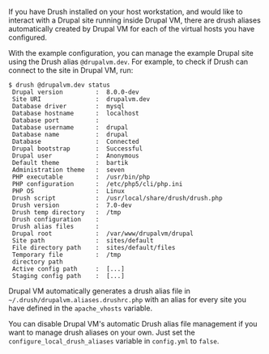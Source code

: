 If you have Drush installed on your host workstation, and would like to interact with a Drupal site running inside Drupal VM, there are drush aliases automatically created by Drupal VM for each of the virtual hosts you have configured.

With the example configuration, you can manage the example Drupal site using the Drush alias `@drupalvm.dev`. For example, to check if Drush can connect to the site in Drupal VM, run:

```
$ drush @drupalvm.dev status
 Drupal version         :  8.0.0-dev
 Site URI               :  drupalvm.dev
 Database driver        :  mysql
 Database hostname      :  localhost
 Database port          :
 Database username      :  drupal
 Database name          :  drupal
 Database               :  Connected
 Drupal bootstrap       :  Successful
 Drupal user            :  Anonymous
 Default theme          :  bartik
 Administration theme   :  seven
 PHP executable         :  /usr/bin/php
 PHP configuration      :  /etc/php5/cli/php.ini
 PHP OS                 :  Linux
 Drush script           :  /usr/local/share/drush/drush.php
 Drush version          :  7.0-dev
 Drush temp directory   :  /tmp
 Drush configuration    :
 Drush alias files      :
 Drupal root            :  /var/www/drupalvm/drupal
 Site path              :  sites/default
 File directory path    :  sites/default/files
 Temporary file         :  /tmp
 directory path
 Active config path     :  [...]
 Staging config path    :  [...]
```

Drupal VM automatically generates a drush alias file in `~/.drush/drupalvm.aliases.drushrc.php` with an alias for every site you have defined in the `apache_vhosts` variable.

You can disable Drupal VM's automatic Drush alias file management if you want to manage drush aliases on your own. Just set the `configure_local_drush_aliases` variable in `config.yml` to `false`.
